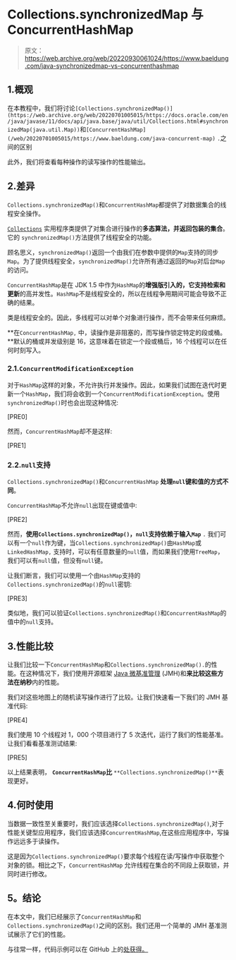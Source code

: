 # Collections.synchronizedMap 与 ConcurrentHashMap

> 原文：<https://web.archive.org/web/20220930061024/https://www.baeldung.com/java-synchronizedmap-vs-concurrenthashmap>

## 1.概观

在本教程中，我们将讨论`[Collections.synchronizedMap()](https://web.archive.org/web/20220701005015/https://docs.oracle.com/en/java/javase/11/docs/api/java.base/java/util/Collections.html#synchronizedMap(java.util.Map))`和`[ConcurrentHashMap](/web/20220701005015/https://www.baeldung.com/java-concurrent-map)` `.`之间的区别

此外，我们将查看每种操作的读写操作的性能输出。

## 2.差异

`Collections.synchronizedMap()`和`ConcurrentHashMap`都提供了对数据集合的线程安全操作。

[`Collections`](https://web.archive.org/web/20220701005015/https://docs.oracle.com/en/java/javase/11/docs/api/java.base/java/util/Collections.html) 实用程序类提供了对集合进行操作的**多态算法，并返回包装的集合**。它的 `synchronizedMap()`方法提供了线程安全的功能。

顾名思义，`synchronizedMap()`返回一个由我们在参数中提供的`Map`支持的同步`Map`。为了提供线程安全，`synchronizedMap()`允许所有通过返回的`Map`对后台`Map`的访问。

`ConcurrentHashMap`是在 JDK 1.5 中作为`HashMap`的**增强版引入的，它支持检索和更新**的高并发性。`HashMap`不是线程安全的，所以在线程争用期间可能会导致不正确的结果。

类是线程安全的。因此，多线程可以对单个对象进行操作，而不会带来任何麻烦。

**在`ConcurrentHashMap,` 中，读操作是非阻塞的，而写操作锁定特定的段或桶。**默认的桶或并发级别是 16，这意味着在锁定一个段或桶后，16 个线程可以在任何时刻写入。

### 2.1.`ConcurrentModificationException`

对于`HashMap`这样的对象，不允许执行并发操作。因此，如果我们试图在迭代时更新一个`HashMap`，我们将会收到一个`ConcurrentModificationException`。使用`synchronizedMap()`时也会出现这种情况:

[PRE0]

然而，`ConcurrentHashMap`却不是这样:

[PRE1]

### 2.2.`null`支持

`Collections.synchronizedMap()`和`ConcurrentHashMap` **处理`null`键和值的方式不同**。

`ConcurrentHashMap`不允许`null`出现在键或值中:

[PRE2]

然而，**使用`Collections.synchronizedMap()`，`null`支持依赖于输入`Map`** `.` 我们可以有一个`null`作为键，当`Collections.synchronizedMap()`由`HashMap`或`LinkedHashMap,` 支持时，可以有任意数量的`null`值，而如果我们使用`TreeMap`，我们可以有`null`值，但没有`null`键。

让我们断言，我们可以使用一个由`HashMap`支持的`Collections.synchronizedMap()`的`null`密钥:

[PRE3]

类似地，我们可以验证`Collections.synchronizedMap()`和`ConcurrentHashMap`的值中的`null`支持。

## 3.性能比较

让我们比较一下`ConcurrentHashMap`和`Collections.synchronizedMap().`的性能。在这种情况下，我们使用开源框架 [Java 微基准管理](/web/20220701005015/https://www.baeldung.com/java-microbenchmark-harness) (JMH)和**来比较这些方法在纳秒**内的性能。

我们对这些地图上的随机读写操作进行了比较。让我们快速看一下我们的 JMH 基准代码:

[PRE4]

我们使用 10 个线程对 1，000 个项目进行了 5 次迭代，运行了我们的性能基准。让我们看看基准测试结果:

[PRE5]

以上结果表明， **`ConcurrentHashMap`比** `**Collections.synchronizedMap()**`表现更好。

## 4.何时使用

当数据一致性至关重要时，我们应该选择`Collections.synchronizedMap()`,对于性能关键型应用程序，我们应该选择`ConcurrentHashMap`,在这些应用程序中，写操作远远多于读操作。

这是因为`Collections.synchronizedMap()`要求每个线程在读/写操作中获取整个对象的锁。相比之下，`ConcurrentHashMap` 允许线程在集合的不同段上获取锁，并同时进行修改。

## **5。结论**

在本文中，我们已经展示了`ConcurrentHashMap`和`Collections.synchronizedMap()`之间的区别。我们还用一个简单的 JMH 基准测试展示了它们的性能。

与往常一样，代码示例可以在 GitHub 上的[处获得。](https://web.archive.org/web/20220701005015/https://github.com/eugenp/tutorials/tree/master/core-java-modules/core-java-collections-maps-3)